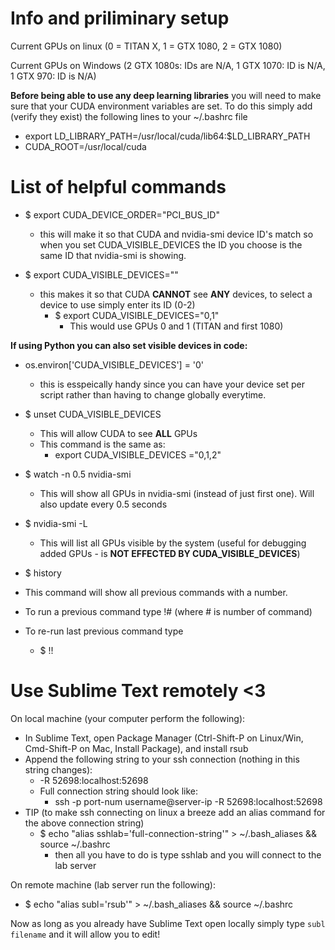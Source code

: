 # Info and priliminary setup 

Current GPUs on linux (0 = TITAN X, 1 = GTX 1080, 2 = GTX 1080)

Current GPUs on Windows (2 GTX 1080s: IDs are N/A, 1 GTX 1070: ID is N/A, 1 GTX 970: ID is N/A)

**Before being able to use any deep learning libraries** you will need to make sure that your CUDA environment variables are set. To do this simply add (verify they exist) the following lines to your ~/.bashrc file
* export LD_LIBRARY_PATH=/usr/local/cuda/lib64:$LD_LIBRARY_PATH
* CUDA_ROOT=/usr/local/cuda

# List of helpful commands

* $ export CUDA_DEVICE_ORDER="PCI_BUS_ID"
  * this will make it so that CUDA and nvidia-smi device ID's match so when you set CUDA_VISIBLE_DEVICES the ID you choose is the same ID that nvidia-smi is showing. 

* $ export CUDA_VISIBLE_DEVICES="" 
  * this makes it so that CUDA **CANNOT** see **ANY** devices, to select a device to use simply enter its ID (0-2)
    * $ export CUDA_VISIBLE_DEVICES="0,1" 
      * This would use GPUs 0 and 1 (TITAN and first 1080)

**If using Python you can also set visible devices in code:**
* os.environ['CUDA_VISIBLE_DEVICES'] = '0'
  * this is esspeically handy since you can have your device set per script rather than having to change globally everytime.

      
* $ unset CUDA_VISIBLE_DEVICES
  * This will allow CUDA to see **ALL** GPUs
  * This command is the same as:
    * export CUDA_VISIBLE_DEVICES ="0,1,2"
  
  
* $ watch -n 0.5 nvidia-smi
  * This will show all GPUs in nvidia-smi (instead of just first one). Will also update every 0.5 seconds
  
* $ nvidia-smi -L 
  * This will list all GPUs visible by the system (useful for debugging added GPUs - is **NOT EFFECTED BY CUDA_VISIBLE_DEVICES**)
  
* $ history
 * This command will show all previous commands with a number.
 * To run a previous command type !# (where # is number of command)
 * To re-run last previous command type
   * $ !!


# Use Sublime Text remotely <3

On local machine (your computer perform the following):
* In Sublime Text, open Package Manager (Ctrl-Shift-P on Linux/Win, Cmd-Shift-P on Mac, Install Package), and install rsub
* Append the following string to your ssh connection (nothing in this string changes):
  * -R 52698:localhost:52698
  * Full connection string should look like:
    * ssh -p port-num username@server-ip -R 52698:localhost:52698
* TIP (to make ssh connecting on linux a breeze add an alias command for the above connection string)
  * $ echo "alias sshlab='full-connection-string'" > ~/.bash_aliases && source ~/.bashrc
    * then all you have to do is type sshlab and you will connect to the lab server
    
    
On remote machine (lab server run the following):
* $ echo "alias subl='rsub'" > ~/.bash_aliases && source ~/.bashrc

Now as long as you already have Sublime Text open locally simply type `subl filename` and it will allow you to edit!
  
 
  

